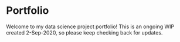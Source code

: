 # Portfolio
<!-- Actual text -->
Welcome to my data science project portfolio! This is an ongoing WIP created 2-Sep-2020, so please keep checking back for updates.
